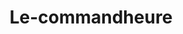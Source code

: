 ---
title: Le-commandheure
githubUrl: https://github.com/Magizchi/le-commandheure
img: '/gousset-1.jpg'
description: Le-commandheure est une application e-commerce
url: https://le-commandheure.rajanan.dev
---